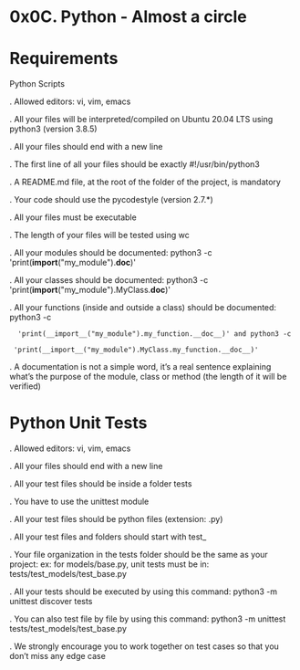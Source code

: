 # 0x0C. Python - Almost a circle

# Requirements

Python Scripts

. Allowed editors: vi, vim, emacs

. All your files will be interpreted/compiled on Ubuntu 20.04 LTS using python3 (version 3.8.5)

. All your files should end with a new line

. The first line of all your files should be exactly #!/usr/bin/python3

. A README.md file, at the root of the folder of the project, is mandatory

. Your code should use the pycodestyle (version 2.7.*)

. All your files must be executable

. The length of your files will be tested using wc

. All your modules should be documented: python3 -c 'print(__import__("my_module").__doc__)'

. All your classes should be documented: python3 -c 'print(__import__("my_module").MyClass.__doc__)'

. All your functions (inside and outside a class) should be documented: python3 -c

      'print(__import__("my_module").my_function.__doc__)' and python3 -c

     'print(__import__("my_module").MyClass.my_function.__doc__)'

. A documentation is not a simple word, it’s a real sentence explaining what’s the purpose of the module, class or method (the length of it will be verified)

# Python Unit Tests

. Allowed editors: vi, vim, emacs

. All your files should end with a new line

. All your test files should be inside a folder tests

. You have to use the unittest module

. All your test files should be python files (extension: .py)

. All your test files and folders should start with test_

. Your file organization in the tests folder should be the same as your project: ex: for models/base.py, unit tests must be in: tests/test_models/test_base.py

. All your tests should be executed by using this command: python3 -m unittest discover tests

. You can also test file by file by using this command: python3 -m unittest tests/test_models/test_base.py

. We strongly encourage you to work together on test cases so that you don’t miss any edge case

